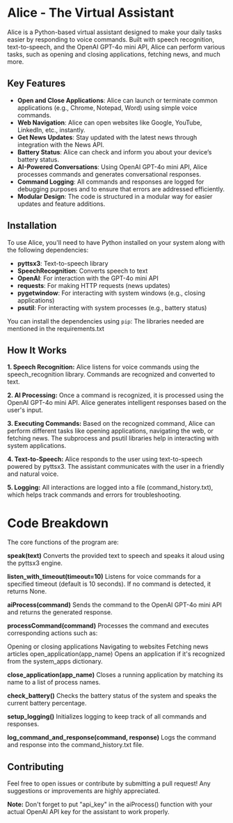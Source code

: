 # Alice - The Virtual Assistant

Alice is a Python-based virtual assistant designed to make your daily tasks easier by responding to voice commands. Built with speech recognition, text-to-speech, and the OpenAI GPT-4o mini API, Alice can perform various tasks, such as opening and closing applications, fetching news, and much more.

## Key Features

- **Open and Close Applications**: Alice can launch or terminate common applications (e.g., Chrome, Notepad, Word) using simple voice commands.
- **Web Navigation**: Alice can open websites like Google, YouTube, LinkedIn, etc., instantly.
- **Get News Updates**: Stay updated with the latest news through integration with the News API.
- **Battery Status**: Alice can check and inform you about your device’s battery status.
- **AI-Powered Conversations**: Using OpenAI GPT-4o mini API, Alice processes commands and generates conversational responses.
- **Command Logging**: All commands and responses are logged for debugging purposes and to ensure that errors are addressed efficiently.
- **Modular Design**: The code is structured in a modular way for easier updates and feature additions.

## Installation

To use Alice, you'll need to have Python installed on your system along with the following dependencies:

- **pyttsx3**: Text-to-speech library
- **SpeechRecognition**: Converts speech to text
- **OpenAI**: For interaction with the GPT-4o mini API
- **requests**: For making HTTP requests (news updates)
- **pygetwindow**: For interacting with system windows (e.g., closing applications)
- **psutil**: For interacting with system processes (e.g., battery status)

You can install the dependencies using `pip`:
The libraries needed are mentioned in the requirements.txt

## How It Works
**1. Speech Recognition:**
Alice listens for voice commands using the speech_recognition library. Commands are recognized and converted to text.

**2. AI Processing:**
Once a command is recognized, it is processed using the OpenAI GPT-4o mini API. Alice generates intelligent responses based on the user's input.

**3. Executing Commands:**
Based on the recognized command, Alice can perform different tasks like opening applications, navigating the web, or fetching news. The subprocess and psutil libraries help in interacting with system applications.

**4. Text-to-Speech:**
Alice responds to the user using text-to-speech powered by pyttsx3. The assistant communicates with the user in a friendly and natural voice.

**5. Logging:**
All interactions are logged into a file (command_history.txt), which helps track commands and errors for troubleshooting.


# Code Breakdown
The core functions of the program are:

**speak(text)**
Converts the provided text to speech and speaks it aloud using the pyttsx3 engine.

**listen_with_timeout(timeout=10)**
Listens for voice commands for a specified timeout (default is 10 seconds). If no command is detected, it returns None.

**aiProcess(command)**
Sends the command to the OpenAI GPT-4o mini API and returns the generated response.

**processCommand(command)**
Processes the command and executes corresponding actions such as:

Opening or closing applications
Navigating to websites
Fetching news articles
open_application(app_name)
Opens an application if it's recognized from the system_apps dictionary.

**close_application(app_name)**
Closes a running application by matching its name to a list of process names.

**check_battery()**
Checks the battery status of the system and speaks the current battery percentage.

**setup_logging()**
Initializes logging to keep track of all commands and responses.

**log_command_and_response(command, response)**
Logs the command and response into the command_history.txt file.


## Contributing
Feel free to open issues or contribute by submitting a pull request! Any suggestions or improvements are highly appreciated.


**Note:** Don't forget to put "api_key" in the aiProcess() function with your actual OpenAI API key for the assistant to work properly.










